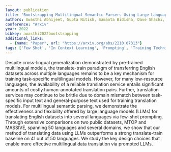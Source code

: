 ```yaml
---
layout: publication
title: 'Bootstrapping Multilingual Semantic Parsers Using Large Language Models'
authors: Awasthi Abhijeet, Gupta Nitish, Samanta Bidisha, Dave Shachi, Sarawagi Sunita, Talukdar Partha
conference: "Arxiv"
year: 2022
bibkey: awasthi2022bootstrapping
additional_links:
  - {name: "Paper", url: "https://arxiv.org/abs/2210.07313"}
tags: ['Few Shot', 'In Context Learning', 'Prompting', 'Training Techniques']
---
```

Despite cross-lingual generalization demonstrated by pre-trained multilingual models, the translate-train paradigm of transferring English datasets across multiple languages remains to be a key mechanism for training task-specific multilingual models. However, for many low-resource languages, the availability of a reliable translation service entails significant amounts of costly human-annotated translation pairs. Further, translation services may continue to be brittle due to domain mismatch between task-specific input text and general-purpose text used for training translation models. For multilingual semantic parsing, we demonstrate the effectiveness and flexibility offered by large language models (LLMs) for translating English datasets into several languages via few-shot prompting. Through extensive comparisons on two public datasets, MTOP and MASSIVE, spanning 50 languages and several domains, we show that our method of translating data using LLMs outperforms a strong translate-train baseline on 41 out of 50 languages. We study the key design choices that enable more effective multilingual data translation via prompted LLMs.
